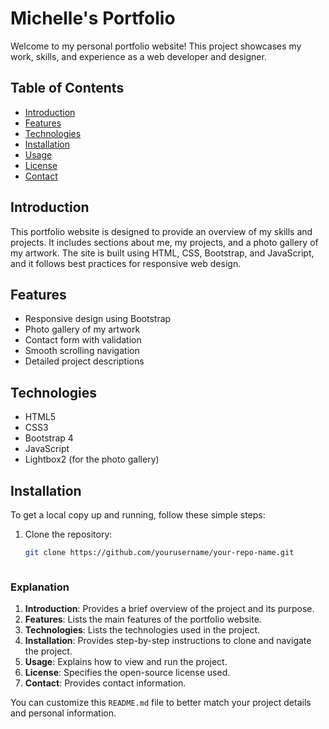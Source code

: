 # Michelle's Portfolio

Welcome to my personal portfolio website! This project showcases my work, skills, and experience as a web developer and designer.

## Table of Contents

- [Introduction](#introduction)
- [Features](#features)
- [Technologies](#technologies)
- [Installation](#installation)
- [Usage](#usage)
- [License](#license)
- [Contact](#contact)

## Introduction

This portfolio website is designed to provide an overview of my skills and projects. It includes sections about me, my projects, and a photo gallery of my artwork. The site is built using HTML, CSS, Bootstrap, and JavaScript, and it follows best practices for responsive web design.

## Features

- Responsive design using Bootstrap
- Photo gallery of my artwork
- Contact form with validation
- Smooth scrolling navigation
- Detailed project descriptions

## Technologies

- HTML5
- CSS3
- Bootstrap 4
- JavaScript
- Lightbox2 (for the photo gallery)

## Installation

To get a local copy up and running, follow these simple steps:

1. Clone the repository:
   ```bash
   git clone https://github.com/yourusername/your-repo-name.git



### Explanation

1. **Introduction**: Provides a brief overview of the project and its purpose.
2. **Features**: Lists the main features of the portfolio website.
3. **Technologies**: Lists the technologies used in the project.
4. **Installation**: Provides step-by-step instructions to clone and navigate the project.
5. **Usage**: Explains how to view and run the project.
6. **License**: Specifies the open-source license used.
7. **Contact**: Provides contact information.

You can customize this `README.md` file to better match your project details and personal information.
